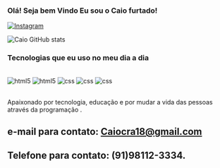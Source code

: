 ### Olá! Seja bem Vindo Eu sou o Caio furtado!

[![Instagram](https://img.shields.io/badge/Instagram-E4405F?style=for-the-badge&logo=instagram&logoColor=white)](https://www.instagram.com/caiofurtado8)

![Caio GitHub stats](https://github-readme-stats.vercel.app/api?username=Caio08&show_icons=true&theme=dracula)

### Tecnologias que eu uso no meu dia a dia

<div style="display: inline_block"><br/>
  <img aling="center" alt="html5" src="https://img.shields.io/badge/HTML5-E34F26?style=for-the-badge&logo=html5&logoColor=white" />
  <img aling="center" alt="html5" src="https://img.shields.io/badge/JavaScript-F7DF1E?style=for-the-badge&logo=javascript&logoColor=black" />
  <img aling="center"  alt="css"  src="https://img.shields.io/badge/CSS-239120?&style=for-the-badge&logo=css3&logoColor=white" />
  <img aling="center"  alt="css"  src="https://img.shields.io/badge/Java-ED8B00?style=for-the-badge&logo=java&logoColor=white" />
  <img aling="center"  alt="css"  src="https://img.shields.io/badge/PHP-777BB4?style=for-the-badge&logo=php&logoColor=white" />
</div><br/>

Apaixonado por tecnologia, educação e por mudar a vida das pessoas através da programação .

## e-mail para contato: Caiocra18@gmail.com
## Telefone para contato: (91)98112-3334.
